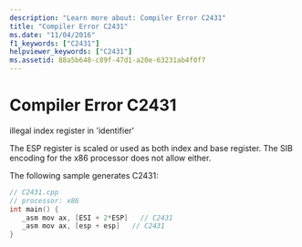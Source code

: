 ```yaml
---
description: "Learn more about: Compiler Error C2431"
title: "Compiler Error C2431"
ms.date: "11/04/2016"
f1_keywords: ["C2431"]
helpviewer_keywords: ["C2431"]
ms.assetid: 88a5b648-c89f-47d1-a20e-63231ab4f0f7
---
```

# Compiler Error C2431

illegal index register in 'identifier'

The ESP register is scaled or used as both index and base register. The SIB encoding for the x86 processor does not allow either.

The following sample generates C2431:

```cpp
// C2431.cpp
// processor: x86
int main() {
   _asm mov ax, [ESI + 2*ESP]   // C2431
   _asm mov ax, [esp + esp]   // C2431
}
```
